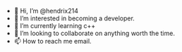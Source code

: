 - 👋 Hi, I’m @hendrix214
- 👀 I’m interested in becoming a developer.
- 🌱 I’m currently learning c++
- 💞️ I’m looking to collaborate on anything worth the time.
- 📫 How to reach me email.

<!---
hendrix214/hendrix214 is a ✨ special ✨ repository because its `README.md` (this file) appears on your GitHub profile.
You can click the Preview link to take a look at your changes.
--->
